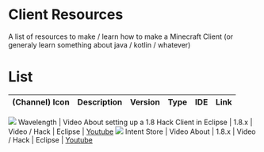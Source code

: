 # Client Resources
A list of resources to make / learn how to make a Minecraft Client (or generaly learn something about java / kotlin / whatever)


# List
(Channel) Icon | Description                                          | Version | Type | IDE     | Link  
-----|------------------------------------------------------|---------|------|---------|---------
![](https://yt3.ggpht.com/ytc/AKedOLSmI173tX3mqD1G3xnvWXwzlXE8v5VNuSo37cF1=s48-c-k-c0x00ffffff-no-rj) 
Wavelength | Video About setting up a 1.8 Hack Client in Eclipse  | 1.8.x   | Video / Hack | Eclipse | [Youtube](https://www.youtube.com/watch?v=LSKu_zhPKc8)
![](https://yt3.ggpht.com/ytc/AKedOLT-HCSLBGBF0ksHBb-B7-q-4pE8G1EpMZlacA5Pnw=s48-c-k-c0x00ffffff-no-rj) Intent Store | Video About | 1.8.x | Video / Hack | Eclipse | [Youtube](https://www.youtube.com/watch?v=n33Ig58s9YQ)
